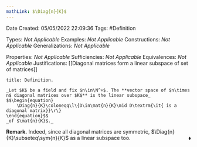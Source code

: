 ```yaml
---
mathLink: $\Diag{n}{K}$
---
```


<div class="topSpace"></div>

Date Created: 05/05/2022 22:09:36
Tags: #Definition

Types: _Not Applicable_
Examples: _Not Applicable_
Constructions: _Not Applicable_
Generalizations: _Not Applicable_

Properties: _Not Applicable_
Sufficiencies: _Not Applicable_
Equivalences: _Not Applicable_
Justifications: [[Diagonal matrices form a linear subspace of set of matrices]]

``` ad-Definition
title: Definition.

_Let $K$ be a field and fix $n\in\N^+$. The **vector space of $n\times n$ diagonal matrices over $K$** is the linear subspace_
$$\begin{equation}
    \Diag{n}{K}\coloneqq\l\{D\in\mat{n}{K}\mid D\textrm{\it{ is a diagonal matrix}}\r\}
\end{equation}$$
_of $\mat{n}{K}$._

```

**Remark.** Indeed, since all diagonal matrices are symmetric, $\Diag{n}{K}\subseteq\sym{n}{K}$ as a linear subspace too.<span style="float:right;">$\blacklozenge$</span>

